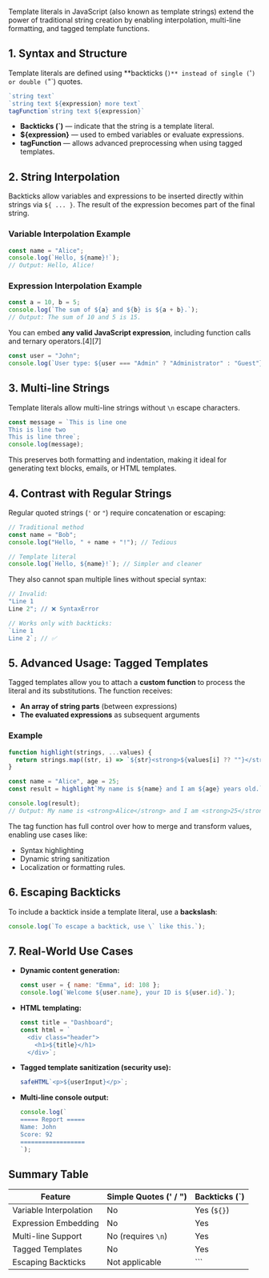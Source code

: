 Template literals in JavaScript (also known as template strings) extend the power of traditional string creation by enabling interpolation, multi-line formatting, and tagged template functions.

## 1. Syntax and Structure

Template literals are defined using **backticks (`)** instead of single (`'`) or double (`"`) quotes.

```js
`string text`
`string text ${expression} more text`
tagFunction`string text ${expression}`
```
- **Backticks (`)** — indicate that the string is a template literal.
- **${expression}** — used to embed variables or evaluate expressions.
- **tagFunction** — allows advanced preprocessing when using tagged templates.

## 2. String Interpolation

Backticks allow variables and expressions to be inserted directly within strings via `${ ... }`. The result of the expression becomes part of the final string.

### Variable Interpolation Example
```js
const name = "Alice";
console.log(`Hello, ${name}!`);
// Output: Hello, Alice!
```

### Expression Interpolation Example
```js
const a = 10, b = 5;
console.log(`The sum of ${a} and ${b} is ${a + b}.`);
// Output: The sum of 10 and 5 is 15.
```

You can embed **any valid JavaScript expression**, including function calls and ternary operators.[4][7]

```js
const user = "John";
console.log(`User type: ${user === "Admin" ? "Administrator" : "Guest"}`);
```

## 3. Multi-line Strings

Template literals allow multi-line strings without `\n` escape characters.

```js
const message = `This is line one
This is line two
This is line three`;
console.log(message);
```
This preserves both formatting and indentation, making it ideal for generating text blocks, emails, or HTML templates.

## 4. Contrast with Regular Strings

Regular quoted strings (`'` or `"`) require concatenation or escaping:
```js
// Traditional method
const name = "Bob";
console.log("Hello, " + name + "!"); // Tedious

// Template literal
console.log(`Hello, ${name}!`); // Simpler and cleaner
```
They also cannot span multiple lines without special syntax:
```js
// Invalid:
"Line 1
Line 2"; // ❌ SyntaxError

// Works only with backticks:
`Line 1
Line 2`; // ✅
```

## 5. Advanced Usage: Tagged Templates

Tagged templates allow you to attach a **custom function** to process the literal and its substitutions. The function receives:
- **An array of string parts** (between expressions)
- **The evaluated expressions** as subsequent arguments

### Example
```js
function highlight(strings, ...values) {
  return strings.map((str, i) => `${str}<strong>${values[i] ?? ""}</strong>`).join("");
}

const name = "Alice", age = 25;
const result = highlight`My name is ${name} and I am ${age} years old.`;

console.log(result);
// Output: My name is <strong>Alice</strong> and I am <strong>25</strong> years old.
```
The tag function has full control over how to merge and transform values, enabling use cases like:
- Syntax highlighting
- Dynamic string sanitization
- Localization or formatting rules.

## 6. Escaping Backticks

To include a backtick inside a template literal, use a **backslash**:
```js
console.log(`To escape a backtick, use \` like this.`);
```

## 7. Real-World Use Cases

- **Dynamic content generation:**
  ```js
  const user = { name: "Emma", id: 108 };
  console.log(`Welcome ${user.name}, your ID is ${user.id}.`);
  ```
- **HTML templating:**
  ```js
  const title = "Dashboard";
  const html = `
    <div class="header">
      <h1>${title}</h1>
    </div>`;
  ```
- **Tagged template sanitization (security use):**
  ```js
  safeHTML`<p>${userInput}</p>`;
  ```
- **Multi-line console output:**
  ```js
  console.log(`
  ===== Report =====
  Name: John
  Score: 92
  ==================
  `);
  ```

## Summary Table

| Feature | Simple Quotes (' / ") | Backticks (`) |
|----------|----------------------|---------------|
| Variable Interpolation | No | Yes (`${}`) |
| Expression Embedding | No | Yes |
| Multi-line Support | No (requires `\n`) | Yes |
| Tagged Templates | No | Yes |
| Escaping Backticks | Not applicable | `\`` |
